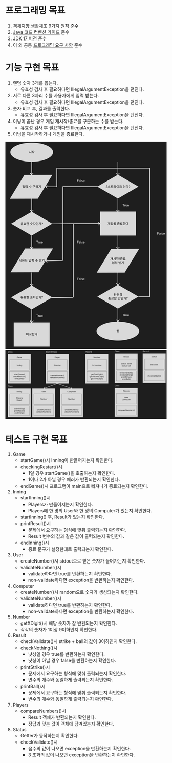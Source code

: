 # ‍프로그래밍 목표

1. [객체지향 생활체조](ObjectCalisthenics.md) 9가지 원칙 준수
2. [Java 코드 컨벤션 가이드](GoogleJavaCodeStyle.md) 준수
3. [JDK 17 버전](JdkVersion.md) 준수
4. 이 외 공통 [프로그래밍 요구 사항](../README.md) 준수

# 기능 구현 목표

1. 랜덤 숫자 3개를 뽑는다.
    - 유효성 검사 후 필요하다면 IllegalArgumentException을 던진다.
2. 서로 다른 3자리 수를 사용자에게 입력 받는다.
    - 유효성 검사 후 필요하다면 IllegalArgumentException을 던진다.
3. 숫자 비교 후, 결과를 출력한다.
    - 유효성 검사 후 필요하다면 IllegalArgumentException을 던진다.
4. 이닝이 끝난 경우 게임 재시작/종료를 구분하는 수를 받는다.
    - 유효성 검사 후 필요하다면 IllegalArgumentException을 던진다.
5. 이닝을 재시작하거나 게임을 종료한다.

![img_3.png](img_3.png)
![img_4.png](img_4.png)

# 테스트 구현 목표

1. Game
    - startGame()시 Inning이 만들어지는지 확인한다.
    - checkingRestart()시
        - 1일 경우 startGame()을 호출하는지 확인한다.
        - 1이나 2가 아닐 경우 에러가 반환되는지 확인한다.
    - endGame()시 프로그램이 main으로 빠져나가 종료되는지 확인한다.
2. Inning
    - startInning()시
        - Players가 만들어지는지 확인한다.
        - Players에 한 명의 User와 한 명의 Computer가 있는지 확인한다.
    - startInning() 후, Result가 있는지 확인한다.
    - printResult()시
        - 문제에서 요구하는 형식에 맞춰 출력되는지 확인한다.
        - Result 변수의 값과 같은 값이 출력되는지 확인한다.
    - endInning()시
        - 종료 문구가 설정한대로 출력되는지 확인한다.
3. User
    - createNumber()시 stdout으로 받은 숫자가 들어가는지 확인한다.
    - validateNumber()시
        - validate하다면 true를 반환하는지 확인한다.
        - non-validate하다면 exception을 반환하는지 확인한다.
4. Computer
    - createNumber()시 random으로 숫자가 생성되는지 확인한다.
    - validateNumber()시
        - validate하다면 true를 반환하는지 확인한다.
        - non-validate하다면 exception을 반환하는지 확인한다.
5. Number
    - getXDigit()시 해당 숫자가 잘 반환되는지 확인한다.
    - 각각의 숫자가 1이상 9이하인지 확인한다.
6. Result
    - checkValidate()시 strike + ball의 값이 3이하인지 확인한다.
    - checkNothing()시
        - 낫싱일 경우 true를 반환하는지 확인한다.
        - 낫싱이 아닐 경우 false를 반환하는지 확인한다.
    - printStrike()시
        - 문제에서 요구하는 형식에 맞춰 출력되는지 확인한다.
        - 변수의 개수와 동일하게 출력되는지 확인한다.
    - printBall()시
        - 문제에서 요구하는 형식에 맞춰 출력되는지 확인한다.
        - 변수의 개수와 동일하게 출력되는지 확인한다.
7. Players
    - compareNumbers()시
        - Result 객체가 반환되는지 확인한다.
        - 정답과 맞는 값이 객체에 담겨있는지 확인한다.
8. Status
    - Getter가 동작하는지 확인한다.
    - checkValidate()시
        - 음수의 값이 나오면 exception을 반환하는지 확인한다.
        - 3 초과의 값이 나오면 exception을 반환하는지 확인한다.